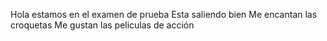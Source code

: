 Hola estamos en el examen de prueba
Esta saliendo bien
Me encantan las croquetas
Me gustan las peliculas de acción
